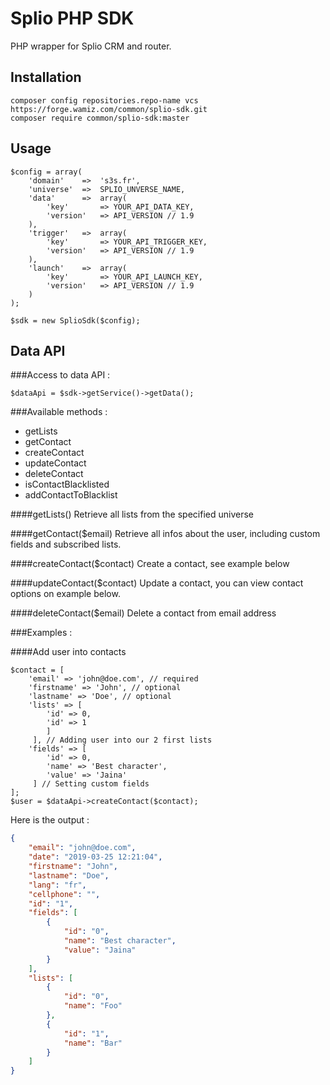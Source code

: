 
# Splio PHP SDK

PHP wrapper for Splio CRM and router.

## Installation

    composer config repositories.repo-name vcs https://forge.wamiz.com/common/splio-sdk.git
    composer require common/splio-sdk:master

## Usage

    $config = array(
        'domain'    =>  's3s.fr',
        'universe'  =>  SPLIO_UNVERSE_NAME,
        'data'      =>  array(
            'key'       => YOUR_API_DATA_KEY,
            'version'   => API_VERSION // 1.9
        ),
        'trigger'   =>  array(
            'key'       => YOUR_API_TRIGGER_KEY,
            'version'   => API_VERSION // 1.9
        ),
        'launch'    =>  array(
            'key'       => YOUR_API_LAUNCH_KEY,
            'version'   => API_VERSION // 1.9
        )
    );

    $sdk = new SplioSdk($config);

## Data API

###Access to data API :

    $dataApi = $sdk->getService()->getData();

###Available methods :

 - getLists
 - getContact
 - createContact
 - updateContact
 - deleteContact
 - isContactBlacklisted
 - addContactToBlacklist

####getLists()
Retrieve all lists from the specified universe

####getContact($email)
Retrieve all infos about the user, including custom fields and subscribed lists.

####createContact($contact)
Create a contact, see example below

####updateContact($contact)
Update a contact, you can view contact options on example below.

####deleteContact($email)
Delete a contact from email address

###Examples :

####Add user into contacts

    $contact = [
	    'email' => 'john@doe.com', // required
	    'firstname' => 'John', // optional
	    'lastname' => 'Doe', // optional
	    'lists' => [
		    'id' => 0,
		    'id' => 1
		    ]
		 ], // Adding user into our 2 first lists
	    'fields' => [
		    'id' => 0,
		    'name' => 'Best character',
		    'value' => 'Jaina'
		 ] // Setting custom fields
    ];
    $user = $dataApi->createContact($contact);

Here is the output :

```json
{
    "email": "john@doe.com",
    "date": "2019-03-25 12:21:04",
    "firstname": "John",
    "lastname": "Doe",
    "lang": "fr",
    "cellphone": "",
    "id": "1",
    "fields": [
        {
            "id": "0",
            "name": "Best character",
            "value": "Jaina"
        }
    ],
    "lists": [
        {
            "id": "0",
            "name": "Foo"
        },
        {
            "id": "1",
            "name": "Bar"
        }
    ]
}
```